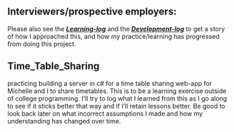 ## Interviewers/prospective employers:

Please also see the [_**Learning-log**_](./Learning-log.md) and the [_**Development-log**_](./development-log.md) to get a story of how I approached this, and how my practice/learning has progressed from doing this project.

## Time_Table_Sharing

practicing building a server in c# for a time table sharing web-app for Michelle and I to share timetables. This is to be a learning exercise outside of college programming. I'll try to log what I learned from this as I go along to see if it sticks better that way and if I'll retain lessons better. Be good to look back later on what incorrect assumptions I made and how my understanding has changed over time.
